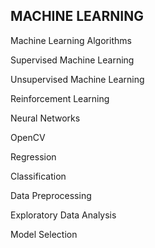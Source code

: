## MACHINE LEARNING


Machine Learning Algorithms

Supervised Machine Learning

Unsupervised Machine Learning

Reinforcement Learning

Neural Networks

OpenCV

Regression

Classification

Data Preprocessing

Exploratory Data Analysis

Model Selection
